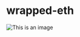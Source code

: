﻿# wrapped-eth

![This is an image](https://i.postimg.cc/DZXJkJRc/Captura-de-pantalla-2022-10-15-215945.png)
